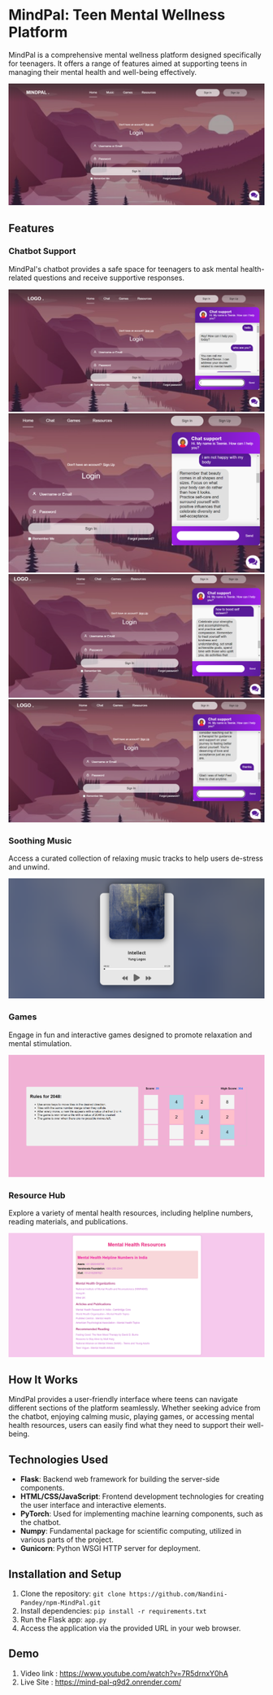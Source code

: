 # MindPal: Teen Mental Wellness Platform

MindPal is a comprehensive mental wellness platform designed specifically for teenagers. It offers a range of features aimed at supporting teens in managing their mental health and well-being effectively.

![MindPal Home_page](home.png)


## Features

### Chatbot Support

MindPal's chatbot provides a safe space for teenagers to ask mental health-related questions and receive supportive responses.

![Chatbot](bot1.png)
![Chatbot](bot2.png)
![Chatbot](bot3.png)
![Chatbot](bot4.png)


### Soothing Music

Access a curated collection of relaxing music tracks to help users de-stress and unwind.

![Soothing Music](music.png)


### Games

Engage in fun and interactive games designed to promote relaxation and mental stimulation.

![Games](game.png)


### Resource Hub

Explore a variety of mental health resources, including helpline numbers, reading materials, and publications.

![Resource Hub](resources.png)

## How It Works

MindPal provides a user-friendly interface where teens can navigate different sections of the platform seamlessly. Whether seeking advice from the chatbot, enjoying calming music, playing games, or accessing mental health resources, users can easily find what they need to support their well-being.

## Technologies Used

- **Flask**: Backend web framework for building the server-side components.
- **HTML/CSS/JavaScript**: Frontend development technologies for creating the user interface and interactive elements.
- **PyTorch**: Used for implementing machine learning components, such as the chatbot.
- **Numpy**: Fundamental package for scientific computing, utilized in various parts of the project.
- **Gunicorn**: Python WSGI HTTP server for deployment.

## Installation and Setup

1. Clone the repository: `git clone https://github.com/Nandini-Pandey/npm-MindPal.git`
2. Install dependencies: `pip install -r requirements.txt`
3. Run the Flask app: `app.py`
4. Access the application via the provided URL in your web browser.

## Demo 
1. Video link : https://www.youtube.com/watch?v=7R5drnxY0hA
2. Live Site : https://mind-pal-q9d2.onrender.com/



